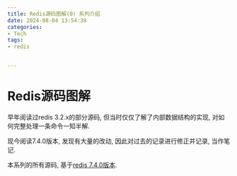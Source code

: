 ```yaml
---
title: Redis源码图解(0) 系列介绍
date: 2024-08-04 13:54:39
categories:
- Tech
tags:
- redis


---
```


# Redis源码图解

早年阅读过redis 3.2.x的部分源码, 但当时仅仅了解了内部数据结构的实现, 对如何完整处理一条命令一知半解.

现今阅读7.4.0版本, 发现有大量的改动, 因此对过去的记录进行修正并记录, 当作笔记.

本系列的所有源码, 基于[redis 7.4.0版本](https://github.com/redis/redis/tree/7.4.0).
